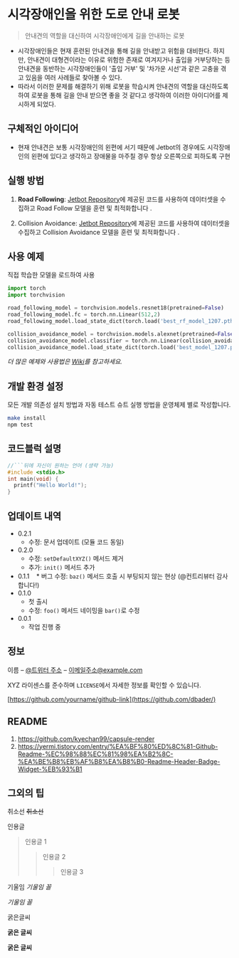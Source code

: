 # 시각장애인을 위한 도로 안내 로봇
> 안내견의 역할을 대신하여 시각장애인에게 길을 안내하는 로봇

- 시각장애인들은 현재 훈련된 안내견을 통해 길을 안내받고 위험을 대비한다. 하지만, 안내견이 대형견이라는 이유로 위험한 존재로 여겨지거나 출입을 거부당하는 등 안내견을 동반하는 시각장애인들이 '출입 거부' 및 '차가운 시선'과 같은 고충을 겪고 있음을 여러 사례들로 찾아볼 수 있다.
- 따라서 이러한 문제를 해결하기 위해 로봇을 학습시켜 안내견의 역할을 대신하도록 하여 로봇을 통해 길을 안내 받으면 좋을 것 같다고 생각하여 이러한 아이디어를 제시하게 되었다.



## 구체적인 아이디어
- 현재 안내견은 보통 시각장애인의 왼편에 서기 때문에 Jetbot의 경우에도 시각장애인의 왼편에 있다고 생각하고 장애물을 마주칠 경우 항상 오른쪽으로 피하도록 구현

## 실행 방법

1. **Road Following**: [Jetbot Repository](https://github.com/NVIDIA-AI-IOT/jetbot/tree/master/notebooks/road_following)에 제공된 코드를 사용하여 데이터셋을 수집하고 Road Follow 모델을 훈련 및 최적화합니다 .

2. Collision Avoidance: [Jetbot Repository](https://github.com/NVIDIA-AI-IOT/jetbot/tree/master/notebooks/collision_avoidance)에 제공된 코드를 사용하여 데이터셋을 수집하고 Collision Avoidance 모델을 훈련 및 최적화합니다 .

## 사용 예제

직접 학습한 모델을 로드하여 사용

```python
import torch
import torchvision

road_following_model = torchvision.models.resnet18(pretrained=False)
road_following_model.fc = torch.nn.Linear(512,2)
road_following_model.load_state_dict(torch.load('best_rf_model_1207.pth'))

collision_avoidance_model = torchvision.models.alexnet(pretrained=False)
collision_avoidance_model.classifier = torch.nn.Linear(collision_avoidance_model.classifier[6].in_features,2)
collision_avoidance_model.load_state_dict(torch.load('best_model_1207.pth'))
```

_더 많은 예제와 사용법은 [Wiki][wiki]를 참고하세요._

## 개발 환경 설정

모든 개발 의존성 설치 방법과 자동 테스트 슈트 실행 방법을 운영체제 별로 작성합니다.

```sh
make install
npm test
```

## 코드블럭 설명

```c
//```뒤에 자신이 원하는 언어 (생략 가능)
#include <stdio.h>
int main(void) {
  printf("Hello World!");
}
```


## 업데이트 내역

* 0.2.1
    * 수정: 문서 업데이트 (모듈 코드 동일)
* 0.2.0
    * 수정: `setDefaultXYZ()` 메서드 제거
    * 추가: `init()` 메서드 추가
* 0.1.1
    * 버그 수정: `baz()` 메서드 호출 시 부팅되지 않는 현상 (@컨트리뷰터 감사합니다!)
* 0.1.0
    * 첫 출시
    * 수정: `foo()` 메서드 네이밍을 `bar()`로 수정
* 0.0.1
    * 작업 진행 중

## 정보

이름 – [@트위터 주소](https://twitter.com/dbader_org) – 이메일주소@example.com

XYZ 라이센스를 준수하며 ``LICENSE``에서 자세한 정보를 확인할 수 있습니다.

[https://github.com/yourname/github-link](https://github.com/dbader/)

## README 

1. https://github.com/kyechan99/capsule-render
2. https://yermi.tistory.com/entry/%EA%BF%80%ED%8C%81-Github-Readme-%EC%98%88%EC%81%98%EA%B2%8C-%EA%BE%B8%EB%AF%B8%EA%B8%B0-Readme-Header-Badge-Widget-%EB%93%B1


## 그외의 팁

취소선
~~취소선~~


인용글
> 인용글 1
> > 인용글 2
> > > 인용글 3

기울임
*기울임 꼴*

_기울임 꼴_


굵은글씨

**굵은 글씨**

__굵은 글씨__

<!-- Markdown link & img dfn's -->
[npm-image]: https://img.shields.io/npm/v/datadog-metrics.svg?style=flat-square
[npm-url]: https://npmjs.org/package/datadog-metrics
[npm-downloads]: https://img.shields.io/npm/dm/datadog-metrics.svg?style=flat-square
[travis-image]: https://img.shields.io/travis/dbader/node-datadog-metrics/master.svg?style=flat-square
[travis-url]: https://travis-ci.org/dbader/node-datadog-metrics
[wiki]: https://github.com/yourname/yourproject/wiki
